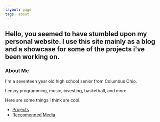 ```yaml
---
layout: page
tags: about
---
```

## Hello, you seemed to have stumbled upon my personal website. I use this site mainly as a blog and a showcase for some of the projects i've been working on.

### About Me

 I'm a seventeen year old high school senior from Columbus Ohio.

I enjoy programming, music, investing, basketball, and more.

Here are some things I think are cool.
* [Projects](/projects)
* [Reccomended Media](/reccomended-media)